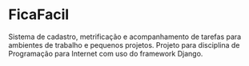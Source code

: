 # FicaFacil
Sistema de cadastro, metrificação e acompanhamento de tarefas para ambientes de trabalho e pequenos projetos. Projeto para disciplina de Programação para Internet com uso do framework Django.

